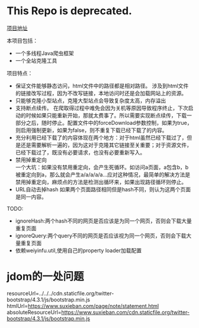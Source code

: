 # This Repo is deprecated.

[项目地址](https://github.com/weiyinfu/easycrawl)

本项目包括：

* 一个多线程Java爬虫框架
* 一个全站克隆工具

项目特点：

* 保证文件能够静态访问，html文件中的路径都是相对路径。 涉及到html文件的链接改写过程，因为不改写链接，本地访问时还是会加载网站上的资源。
* 只能够克隆小型站点，克隆大型站点会导致复杂度太高，内存溢出
* 支持断点续传。
  在爬取得过程中难免会因为关机等原因导致程序终止，下次启动的时候如果只能重新开始，那就太费事了。所以需要实现断点续传，下载一部分之后，随时停止。配置文件中的forceDownload参数控制，如果为true，则启用强制更新，如果为false，则不重复下载已经下载了的内容。
* 充分利用已经下载了的内容体现在两个地方：对于html虽然已经下载过了，但是还是需要解析一遍的，因为这对于克隆其它链接至关重要；对于资源文件，已经下载过了，既没有必要请求，也没有必要重新写入。
* 禁用掉重定向  
  一个大坑：如果没有禁用重定向，会产生死循环。如访问a页面，a包含b，b被重定向到a，那么就会产生a/a/a/a/a...应对这种情况，最简单的解决方法是禁用掉重定向，麻烦点的方法是检测出循环来，如果出现路径循环则停止。
* URL自动去掉hash 如果两个页面路径相同但是hash不同，则认为这两个页面是同一内容。

TODO:

* ignoreHash:两个hash不同的网页是否应该是为同一个网页，否则会下载大量重复页面
* ignoreQuery:两个query不同的网页是否应该视为同一个网页，否则会下载大量重复页面
* 依赖weiyinfu.util,使用自己的property loader加载配置

# jdom的一处问题

resourceUrl=../../../cdn.staticfile.org/twitter-bootstrap/4.3.1/js/bootstrap.min.js
htmlUrl=https://www.suxieban.com/page/note/statement.html
absoluteResourceUrl=https://www.suxieban.com/cdn.staticfile.org/twitter-bootstrap/4.3.1/js/bootstrap.min.js